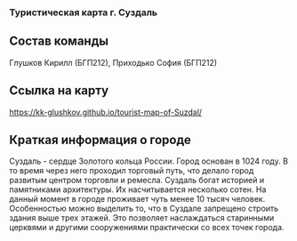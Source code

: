 ### Туристическая карта г. Суздаль
## Состав команды
Глушков Кирилл (БГП212), Приходько София (БГП212)
## Ссылка на карту
https://kk-glushkov.github.io/tourist-map-of-Suzdal/ 
## Краткая информация о городе
Суздаль - сердце Золотого кольца России. Город основан в 1024 году. В то время через него проходил торговый путь, 
что делало город развитым центром торговли и ремесла. Суздаль богат историей и памятниками архитектуры. 
Их насчитывается несколько сотен.
На данный момент в городе проживает чуть менее 10 тысяч человек. Особенностью можно выделить то, что в Суздале запрещено
строить здания выше трех этажей. Это позволяет наслаждаться старинными церквями и другими сооружениями практически со всех 
точек города.
